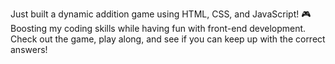 Just built a dynamic addition game using HTML, CSS, and JavaScript!
🎮 Boosting my coding skills while having fun with front-end development.
Check out the game, play along, and see if you can keep up with the correct answers!
